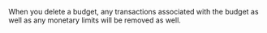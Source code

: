 When you delete a budget, any transactions associated with the budget as well as any monetary limits will be removed as well.